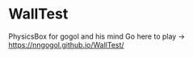 # WallTest
PhysicsBox for gogol and his mind
Go here to play -> https://nngogol.github.io/WallTest/
